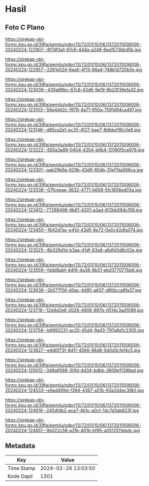 # Hasil

## Foto C Plano

https://sirekap-obj-formc.kpu.go.id/39fa/pemilu/pdpr/13/72/01/10/06/1372011006006-20240224-122907--8f7df3a1-97c6-444a-a248-6ea1573bbd5b.jpg

https://sirekap-obj-formc.kpu.go.id/39fa/pemilu/pdpr/13/72/01/10/06/1372011006006-20240224-122957--2261e524-6ea0-4f13-86a4-748b1d720b5e.jpg

https://sirekap-obj-formc.kpu.go.id/39fa/pemilu/pdpr/13/72/01/10/06/1372011006006-20240224-123039--430a89bc-67c8-43d6-9ef9-8b23f39efa32.jpg

https://sirekap-obj-formc.kpu.go.id/39fa/pemilu/pdpr/13/72/01/10/06/1372011006006-20240224-123103--56e4dd2c-f979-4a71-950a-7591d94ca497.jpg

https://sirekap-obj-formc.kpu.go.id/39fa/pemilu/pdpr/13/72/01/10/06/1372011006006-20240224-123146--d65ca2e1-ec25-4f27-bae7-8dbbe1f6c0e8.jpg

https://sirekap-obj-formc.kpu.go.id/39fa/pemilu/pdpr/13/72/01/10/06/1372011006006-20240224-123222--655a3a89-0404-4354-b6b4-10190f5ce976.jpg

https://sirekap-obj-formc.kpu.go.id/39fa/pemilu/pdpr/13/72/01/10/06/1372011006006-20240224-123301--aab29b9a-629b-43d9-80db-31ef7da566ca.jpg

https://sirekap-obj-formc.kpu.go.id/39fa/pemilu/pdpr/13/72/01/10/06/1372011006006-20240224-123338--07fceeae-3632-4771-b608-5fc1858ed03a.jpg

https://sirekap-obj-formc.kpu.go.id/39fa/pemilu/pdpr/13/72/01/10/06/1372011006006-20240224-123412--77288498-6b61-4201-a3ad-812bb584c158.jpg

https://sirekap-obj-formc.kpu.go.id/39fa/pemilu/pdpr/13/72/01/10/06/1372011006006-20240224-123450--1642d7ac-e41d-43d5-8e72-0e0c42dfa074.jpg

https://sirekap-obj-formc.kpu.go.id/39fa/pemilu/pdpr/13/72/01/10/06/1372011006006-20240224-123525--8b329d1d-b3aa-41df-83e8-a6dfd3d8c02e.jpg

https://sirekap-obj-formc.kpu.go.id/39fa/pemilu/pdpr/13/72/01/10/06/1372011006006-20240224-123559--fddd8abf-44f6-4a38-8b31-ebd377077bb6.jpg

https://sirekap-obj-formc.kpu.go.id/39fa/pemilu/pdpr/13/72/01/10/06/1372011006006-20240224-123638--2b577f56-d0ac-4d95-a637-d6fdcca8fa37.jpg

https://sirekap-obj-formc.kpu.go.id/39fa/pemilu/pdpr/13/72/01/10/06/1372011006006-20240224-123716--12d4d2e6-2026-4908-897b-0514c3ad1089.jpg

https://sirekap-obj-formc.kpu.go.id/39fa/pemilu/pdpr/13/72/01/10/06/1372011006006-20240224-123758--b6692231-ac20-45d4-9a43-797a8d1c2305.jpg

https://sirekap-obj-formc.kpu.go.id/39fa/pemilu/pdpr/13/72/01/10/06/1372011006006-20240224-123827--e4d0f73f-8d11-4566-98d8-9d0d3cfef4c5.jpg

https://sirekap-obj-formc.kpu.go.id/39fa/pemilu/pdpr/13/72/01/10/06/1372011006006-20240224-125012--348a6568-30fd-4d34-bdbb-3809e11399ad.jpg

https://sirekap-obj-formc.kpu.go.id/39fa/pemilu/pdpr/13/72/01/10/06/1372011006006-20240224-124533--e9ad499d-f394-4367-a51b-93a2d4ec39b1.jpg

https://sirekap-obj-formc.kpu.go.id/39fa/pemilu/pdpr/13/72/01/10/06/1372011006006-20240224-124616--245dfdb2-aca7-4b1c-a0cf-1dc7d3ab623f.jpg

https://sirekap-obj-formc.kpu.go.id/39fa/pemilu/pdpr/13/72/01/10/06/1372011006006-20240224-124651--9b022c58-a2fb-401b-bf95-a0512511ebdc.jpg


## Metadata

| Key        | Value               |
| ---------- | ------------------- |
| Time Stamp | 2024-02-26 13:03:50 |
| Kode Dapil | 1301                |



